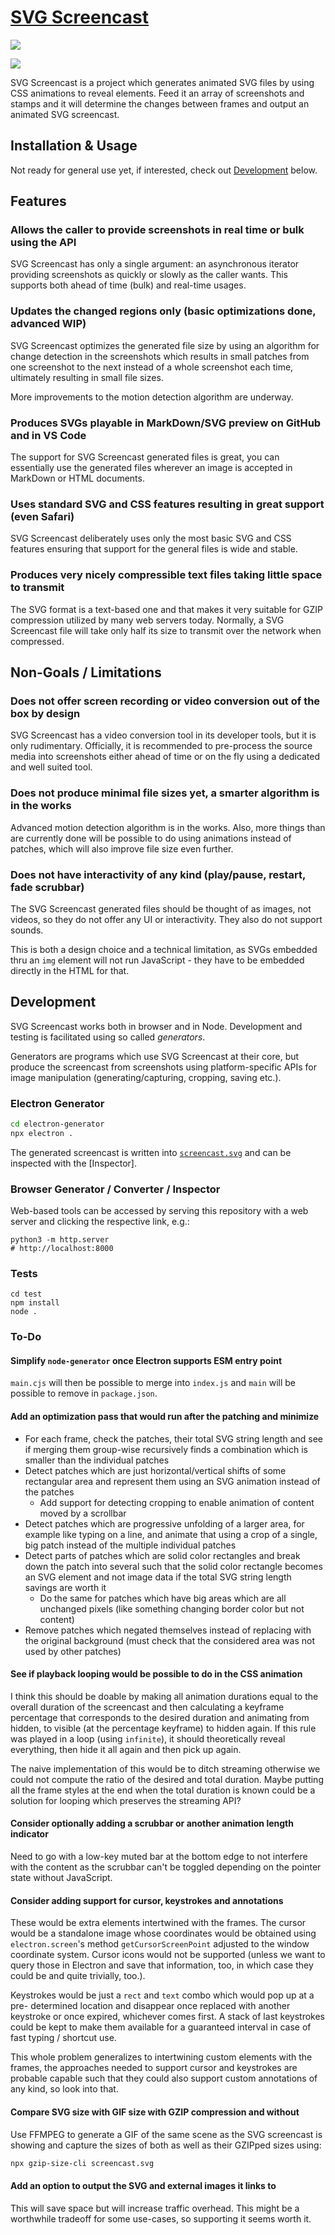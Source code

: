 # [SVG Screencast](https://tomashubelbauer.github.io/svg-screencast)

![](https://github.com/tomashubelbauer/svg-screencast/actions/workflows/test.yml/badge.svg)

![](screencast.svg)

SVG Screencast is a project which generates animated SVG files by using CSS
animations to reveal elements. Feed it an array of screenshots and stamps and it
will determine the changes between frames and output an animated SVG screencast.

## Installation & Usage

Not ready for general use yet, if interested, check out [Development] below.

[Development]: #development

## Features

### Allows the caller to provide screenshots in real time or bulk using the API

SVG Screencast has only a single argument: an asynchronous iterator providing
screenshots as quickly or slowly as the caller wants. This supports both ahead
of time (bulk) and real-time usages.

### Updates the changed regions only (basic optimizations done, advanced WIP)

SVG Screencast optimizes the generated file size by using an algorithm for
change detection in the screenshots which results in small patches from one
screenshot to the next instead of a whole screenshot each time, ultimately
resulting in small file sizes.

More improvements to the motion detection algorithm are underway.

### Produces SVGs playable in MarkDown/SVG preview on GitHub and in VS Code

The support for SVG Screencast generated files is great, you can essentially use
the generated files wherever an image is accepted in MarkDown or HTML documents.

### Uses standard SVG and CSS features resulting in great support (even Safari)

SVG Screencast deliberately uses only the most basic SVG and CSS features
ensuring that support for the general files is wide and stable.

### Produces very nicely compressible text files taking little space to transmit

The SVG format is a text-based one and that makes it very suitable for GZIP
compression utilized by many web servers today. Normally, a SVG Screencast file
will take only half its size to transmit over the network when compressed.

## Non-Goals / Limitations

### Does not offer screen recording or video conversion out of the box by design

SVG Screencast has a video conversion tool in its developer tools, but it is
only rudimentary. Officially, it is recommended to pre-process the source media
into screenshots either ahead of time or on the fly using a dedicated and well
suited tool.

### Does not produce minimal file sizes yet, a smarter algorithm is in the works

Advanced motion detection algorithm is in the works. Also, more things than are
currently done will be possible to do using animations instead of patches, which
will also improve file size even further.

### Does not have interactivity of any kind (play/pause, restart, fade scrubbar)

The SVG Screencast generated files should be thought of as images, not videos,
so they do not offer any UI or interactivity. They also do not support sounds.

This is both a design choice and a technical limitation, as SVGs embedded thru
an `img` element will not run JavaScript - they have to be embedded directly in
the HTML for that.

## Development

SVG Screencast works both in browser and in Node. Development and testing is
facilitated using so called *generators*.

Generators are programs which use SVG Screencast at their core, but produce the
screencast from screenshots using platform-specific APIs for image manipulation
(generating/capturing, cropping, saving etc.).

### Electron Generator

```sh
cd electron-generator
npx electron .
```

The generated screencast is written into [`screencast.svg`](screencast.svg) and
can be inspected with the [Inspector].

### Browser Generator / Converter / Inspector

Web-based tools can be accessed by serving this repository with a web server and
clicking the respective link, e.g.:

```
python3 -m http.server
# http://localhost:8000
```

### Tests

```
cd test
npm install
node .
```

### To-Do

#### Simplify `node-generator` once Electron supports ESM entry point

`main.cjs` will then be possible to merge into `index.js` and `main` will be
possible to remove in `package.json`.

#### Add an optimization pass that would run after the patching and minimize

- For each frame, check the patches, their total SVG string length and see if
  merging them group-wise recursively finds a combination which is smaller than
  the individual patches
- Detect patches which are just horizontal/vertical shifts of some rectangular
  area and represent them using an SVG animation instead of the patches
  - Add support for detecting cropping to enable animation of content moved by
    a scrollbar
- Detect patches which are progressive unfolding of a larger area, for example
  like typing on a line, and animate that using a crop of a single, big patch
  instead of the multiple individual patches
- Detect parts of patches which are solid color rectangles and break down the
  patch into several such that the solid color rectangle becomes an SVG element
  and not image data if the total SVG string length savings are worth it
  - Do the same for patches which have big areas which are all unchanged pixels
    (like something changing border color but not content)
- Remove patches which negated themselves instead of replacing with the original
  background (must check that the considered area was not used by other patches)

#### See if playback looping would be possible to do in the CSS animation

I think this should be doable by making all animation durations equal to the
overall duration of the screencast and then calculating a keyframe percentage
that corresponds to the desired duration and animating from hidden, to visible
(at the percentage keyframe) to hidden again. If this rule was played in a loop
(using `infinite`), it should theoretically reveal everything, then hide it all
again and then pick up again.

The naive implementation of this would be to ditch streaming otherwise we could
not compute the ratio of the desired and total duration. Maybe putting all the
frame styles at the end when the total duration is known could be a solution for
looping which preserves the streaming API?

#### Consider optionally adding a scrubbar or another animation length indicator

Need to go with a low-key muted bar at the bottom edge to not interfere with the
content as the scrubbar can't be toggled depending on the pointer state without
JavaScript.

#### Consider adding support for cursor, keystrokes and annotations

These would be extra elements intertwined with the frames. The cursor would be a
standalone image whose coordinates would be obtained using `electron.screen`'s
method `getCursorScreenPoint` adjusted to the window coordinate system. Cursor
icons would not be supported (unless we want to query those in Electron and save
that information, too, in which case they could be and quite trivially, too.).

Keystrokes would be just a `rect` and `text` combo which would pop up at a pre-
determined location and disappear once replaced with another keystroke or once
expired, whichever comes first. A stack of last keystrokes could be kept to make
them available for a guaranteed interval in case of fast typing / shortcut use.

This whole problem generalizes to intertwining custom elements with the frames,
the approaches needed to support cursor and keystrokes are probable capable such
that they could also support custom annotations of any kind, so look into that.

#### Compare SVG size with GIF size with GZIP compression and without

Use FFMPEG to generate a GIF of the same scene as the SVG screencast is showing
and capture the sizes of both as well as their GZIPped sizes using:

```sh
npx gzip-size-cli screencast.svg
```

#### Add an option to output the SVG and external images it links to

This will save space but will increase traffic overhead. This might be a
worthwhile tradeoff for some use-cases, so supporting it seems worth it.
